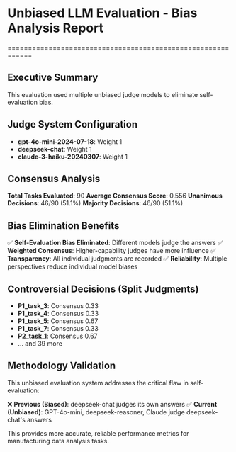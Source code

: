 # Unbiased LLM Evaluation - Bias Analysis Report
============================================================

## Executive Summary

This evaluation used multiple unbiased judge models to eliminate self-evaluation bias.

## Judge System Configuration

- **gpt-4o-mini-2024-07-18**: Weight 1
- **deepseek-chat**: Weight 1
- **claude-3-haiku-20240307**: Weight 1

## Consensus Analysis

**Total Tasks Evaluated**: 90
**Average Consensus Score**: 0.556
**Unanimous Decisions**: 46/90 (51.1%)
**Majority Decisions**: 46/90 (51.1%)

## Bias Elimination Benefits

✅ **Self-Evaluation Bias Eliminated**: Different models judge the answers
✅ **Weighted Consensus**: Higher-capability judges have more influence
✅ **Transparency**: All individual judgments are recorded
✅ **Reliability**: Multiple perspectives reduce individual model biases

## Controversial Decisions (Split Judgments)

- **P1_task_3**: Consensus 0.33
- **P1_task_4**: Consensus 0.33
- **P1_task_5**: Consensus 0.67
- **P1_task_7**: Consensus 0.33
- **P2_task_1**: Consensus 0.67
- ... and 39 more

## Methodology Validation

This unbiased evaluation system addresses the critical flaw in self-evaluation:

❌ **Previous (Biased)**: deepseek-chat judges its own answers
✅ **Current (Unbiased)**: GPT-4o-mini, deepseek-reasoner, Claude judge deepseek-chat's answers

This provides more accurate, reliable performance metrics for manufacturing data analysis tasks.